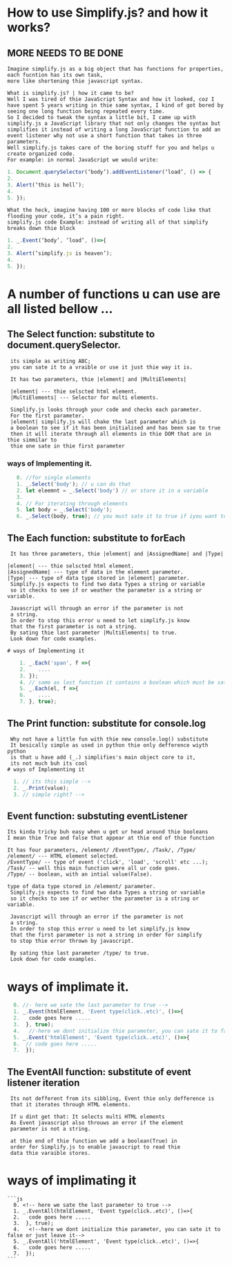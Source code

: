 <!-- 
I am Kato isa creater of simplify.js
Adress: Uganda, Kampala, Sseguku/Fort.
webste: https://katoisa256.ga.
google: katoisa256.
whatsApp: +256705207718.
I mainly use whatsApp, coz its easy for me to comunicate with people.
If you wanna become a contributer or wnna work on sme other.
Project contact methrough whatsApp ....
 -->

# How to use Simplify.js? and how it works?
## MORE NEEDS TO BE DONE
    Imagine simplify.js as a big object that has functions for properties, each fucntion has its own task,
    more like shortening thie javascript syntax.

    What is simplify.js? | how it came to be?
    Well I was tired of thie JavaScript Syntax and how it looked, coz I have spent 5 years writing in thie same syntax, I kind of got bored by seeing one long function being repeated every time.
    So I decided to tweak the syntax a little bit, I came up with simplify.js a JavaScript library that not only changes the syntax but simplifies it instead of writing a long JavaScript function to add an event listener why not use a short function that takes in three parameters.
    Well simplify.js takes care of the boring stuff for you and helps u create organized code.
    For example: in normal JavaScript we would write:
```js  
1. Document.querySelector(‘body’).addEventListener(‘load’, () => {
2. 
3. Alert(‘this is hell’);
4. 
5. });
```
    What the heck, imagine having 100 or more blocks of code like that flooding your code, it’s a pain right.
    simplify.js code Example: instead of writing all of that simplify breaks down thie block

```js
1. _.Event(‘body’, ‘load’, ()=>{
2. 
3. Alert(‘simplify.js is heaven’);
4. 
5. });
```
# A number of functions u can use are all listed bellow ...

  ## The Select function: substitute to document.querySelector. <!-- document.querySelector('body') -->
     its simple as writing ABC;
     you can sate it to a vraible or use it just thie way it is.

     It has two parameters, thie |element| and |MultiElements|

     |element| --- thie selscted html element.
     |MultiElements| --- Selector for multi elements.

     Simplify.js looks through your code and checks each parameter.
     For the first parameter.
     |element| simplify.js will chake the last parameter which is 
     a boolean to see if it has been initialised and has been sae to true
     then it will iterate through all elements in thie DOM that are in thie simmilar to
     thie one sate in thie first parameter
     
     
   ### ways of Implementing it.
```js
   0. //for single elements
   1. _.Select('body'); // u can do that
   2. let eleemnt = _.Select('body') // or store it in a variable 
   3. 
   4. // For iterating through elements 
   5. let body = _.Select('body');
   6. _.Select(body, true); // you must sate it to true if iyou want to select mutiple elements -->
```
  ## The Each function: substitute to forEach <!-- document.querySelector('span').forEach(f =>{ ... }) -->
     It has three parameters, thie |element| and |AssignedName| and |Type|

    |element| --- thie selscted html element.
    |AssignedName| --- type of data in the element parameter.
    |Type| --- type of data type stored in |element| parameter.
     Simplify.js expects to find two data Types a string or variable 
     so it checks to see if or weather the parameter is a string or variable.

     Javascript will through an error if the parameter is not
     a string.
     In order to stop this error u need to let simplify.js know
     that the first parameter is not a string.
     By sating thie last parameter |MultiElements| to true.
     Look down for code examples.

    # ways of Implementing it
  ```js
      1. _.Each('span', f =>{
      2.    ....
      3. });
      4. // same as last function it contains a boolean which must be sate to true if the lement is not a string-->
      5. _.Each(el, f =>{
      6.    ....
      7. }, true);
  ```
  ## The Print function: substitute for console.log
     Why not have a little fun with thie new console.log() substitute
     It besically simple as used in python thie only defference wiyth python 
     is that u have add (_.) simplifies's main object core to it,
     its not much buh its cool
    # ways of Implementing it
  ```js
    1. // its this simple --> 
    2. _.Print(value);
    3. // simple right? -->
  ```
  ## Event function: substuting eventListener
    Its kinda tricky buh easy when u get ur head around thie booleans
    I mean thie True and false that appear at thie end of thie function

    It has four parameters, /element/ /EventType/, /Task/, /Type/
    /element/ --- HTML element selected.
    /EventType/ -- type of event ('click', 'load', 'scroll' etc ...);
    /Task/ -- well this main function were all ur code goes.
    /Type/ -- boolean, with an intial value(False).
    
    type of data type stored in /element/ parameter.
     Simplify.js expects to find two data Types a string or variable 
     so it checks to see if or wether the parameter is a string or variable.

     Javascript will through an error if the parameter is not
     a string.
     In order to stop this error u need to let simplify.js know
     that the first parameter is not a string in order for simplify
     to stop thie error thrown by javascript.

     By sating thie last parameter /type/ to true.
     Look down for code examples.
   # ways of implimate it.
   ```js
     0. //- here we sate the last parameter to true -->
     1. _.Event(htmlElement, 'Event type(click..etc)', ()=>{
     2.   code goes here .....
     3.  }, true); 
     4.   //-here we dont initialize thie parameter, you can sate it to false or just leave it-->
     5. _.Event('htmlElement', 'Event type(click..etc)', ()=>{
     6.  // code goes here .....
     7.  });
  ``` 
  ## The EventAll function: substitute of event listener iteration
     Its not defferent from its sibbling, Event thie only defference is
     that it iterates through HTML elements.

     If u dint get that: It selects multi HTML elements
     As Event javascript also throuws an error if the element 
     parameter is not a string.

     at thie end of thie function we add a boolean(True) in
     order for Simplify.js to enable javascript to read thie 
     data thie varaible stores.

  # ways of implimating it
    ```js
      0. <!-- here we sate the last parameter to true -->
      1. _.EventAll(htmlElement, 'Event type(click..etc)', ()=>{
      2.   code goes here .....
      3.  }, true); 
      4.   <!--here we dont initialize thie parameter, you can sate it to false or just leave it-->
      5. _.EventAll('htmlElement', 'Event type(click..etc)', ()=>{
      6.   code goes here .....
      7.  });
    ```
